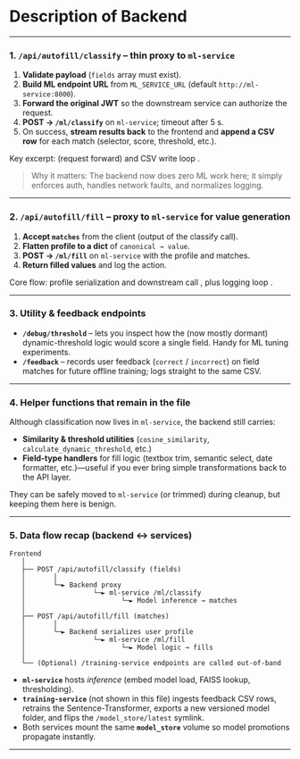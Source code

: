 # Description of Backend

---

### 1. `/api/autofill/classify` – thin proxy to **`ml-service`**

1. **Validate payload** (`fields` array must exist).
2. **Build ML endpoint URL** from `ML_SERVICE_URL` (default `http://ml-service:8000`).
3. **Forward the original JWT** so the downstream service can authorize the request.
4. **POST → `/ml/classify`** on `ml-service`; timeout after 5 s.
5. On success, **stream results back** to the frontend and **append a CSV row** for each match (selector, score, threshold, etc.).

Key excerpt:  (request forward) and CSV write loop .

> Why it matters: The backend now does zero ML work here; it simply enforces auth, handles network faults, and normalizes logging.
> 

---

### 2. `/api/autofill/fill` – proxy to **`ml-service`** for value generation

1. **Accept `matches`** from the client (output of the classify call).
2. **Flatten profile to a dict** of `canonical → value`.
3. **POST → `/ml/fill`** on `ml-service` with the profile and matches.
4. **Return filled values** and log the action.

Core flow: profile serialization and downstream call , plus logging loop .

---

### 3. Utility & feedback endpoints

- **`/debug/threshold`** – lets you inspect how the (now mostly dormant) dynamic-threshold logic would score a single field. Handy for ML tuning experiments.
- **`/feedback`** – records user feedback (`correct` / `incorrect`) on field matches for future offline training; logs straight to the same CSV.

---

### 4. Helper functions that remain in the file

Although classification now lives in `ml-service`, the backend still carries:

- **Similarity & threshold utilities** (`cosine_similarity`, `calculate_dynamic_threshold`, etc.)
- **Field-type handlers** for fill logic (textbox trim, semantic select, date formatter, etc.)—useful if you ever bring simple transformations back to the API layer.

They can be safely moved to `ml-service` (or trimmed) during cleanup, but keeping them here is benign.

---

### 5. Data flow recap (backend ↔ services)

```
Frontend
   │
   ├── POST /api/autofill/classify (fields)
   │       │
   │       └─► Backend proxy
   │                 └─► ml-service /ml/classify
   │                        └─► Model inference → matches
   │
   ├── POST /api/autofill/fill (matches)
   │       │
   │       └─► Backend serializes user profile
   │                 └─► ml-service /ml/fill
   │                        └─► Model logic → fills
   │
   └── (Optional) /training-service endpoints are called out-of-band

```

- **`ml-service`** hosts *inference* (embed model load, FAISS lookup, thresholding).
- **`training-service`** (not shown in this file) ingests feedback CSV rows, retrains the Sentence-Transformer, exports a new versioned model folder, and flips the `/model_store/latest` symlink.
- Both services mount the same **`model_store`** volume so model promotions propagate instantly.

---